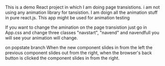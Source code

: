 This is a demo React project in which I am doing page transistions. i am not using any animation library for tansistion. I am doign all the animation stuff in pure react.js. This app might be used for animation testing

If you want to change the amination on the page transistion just go in App.css and change three classes "navstart", "navend" and navendfull you will see your animation will change.


on popstate branch  When the new component slides in from the left the previous component slides out from the right, when the browser's back button is clicked the component slides in from the right.

